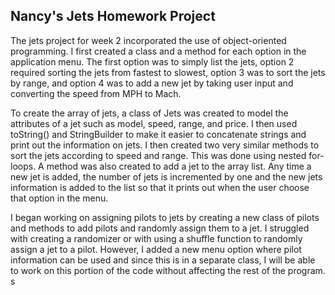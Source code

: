 ## Nancy's Jets Homework Project

The jets project for week 2 incorporated the use of object-oriented programming. I first created a class and a method for each option in the application menu. The first option was to simply list the jets, option 2 required sorting the jets from fastest to slowest, option 3 was to sort the jets by range, and option 4 was to add a new jet by taking user input and converting the speed from MPH to Mach.

To create the array of jets, a class of Jets was created to model the attributes of a jet such as model, speed, range, and price. I then used toString() and StringBuilder to make it easier to concatenate strings and print out the information on jets. I then created two very similar methods to sort the jets according to speed and range. This was done using nested for-loops. A method was also created to add a jet to the array list. Any time a new jet is added, the number of jets is incremented by one and the new jets information is added to the list so that it prints out when the user choose that option in the menu.

I began working on assigning pilots to jets by creating a new class of pilots and methods to add pilots and randomly assign them to a jet. I struggled with creating a randomizer or with using a shuffle function to randomly assign a jet to a pilot. However, I added a new menu option where pilot information can be used and since this is in a separate class, I will be able to work on this portion of the code without affecting the rest of the program. s
